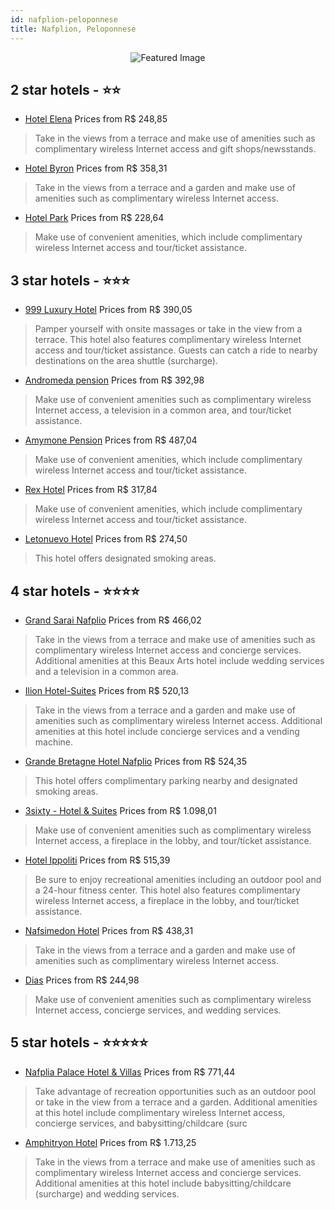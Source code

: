 ```yaml
---
id: nafplion-peloponnese
title: Nafplion, Peloponnese
---
```


<center><img src="https://i.travelapi.com/hotels/13000000/12320000/12319600/12319511/de277fa5_b.jpg" alt="Featured Image" /></center>


##  2 star hotels - ⭐️⭐️

-    [Hotel Elena](https://us.hurb.com/hotels/nafplion/hotel-elena-JNP-JP170962?cmp=18055) Prices from R$ 248,85
   > Take in the views from a terrace and make use of amenities such as complimentary wireless Internet access and gift shops/newsstands.
-    [Hotel Byron](https://us.hurb.com/hotels/nafplion/hotel-byron-JNP-JP782097?cmp=18055) Prices from R$ 358,31
   > Take in the views from a terrace and a garden and make use of amenities such as complimentary wireless Internet access.
-    [Hotel Park](https://us.hurb.com/hotels/nafplion/hotel-park-JNP-JP290312?cmp=18055) Prices from R$ 228,64
   > Make use of convenient amenities, which include complimentary wireless Internet access and tour/ticket assistance.

##  3 star hotels - ⭐️⭐️⭐️

-    [999 Luxury Hotel](https://us.hurb.com/hotels/nafplion/999-luxury-hotel-JNP-JP535123?cmp=18055) Prices from R$ 390,05
   > Pamper yourself with onsite massages or take in the view from a terrace. This hotel also features complimentary wireless Internet access and tour/ticket assistance. Guests can catch a ride to nearby destinations on the area shuttle (surcharge).
-    [Andromeda pension](https://us.hurb.com/hotels/nafplion/andromeda-pension-JNP-JP864934?cmp=18055) Prices from R$ 392,98
   > Make use of convenient amenities such as complimentary wireless Internet access, a television in a common area, and tour/ticket assistance.
-    [Amymone Pension](https://us.hurb.com/hotels/nafplion/amymone-pension-JNP-JP106456?cmp=18055) Prices from R$ 487,04
   > Make use of convenient amenities, which include complimentary wireless Internet access and tour/ticket assistance.
-    [Rex Hotel](https://us.hurb.com/hotels/nafplion/rex-hotel-JNP-JP733584?cmp=18055) Prices from R$ 317,84
   > Make use of convenient amenities, which include complimentary wireless Internet access and tour/ticket assistance.
-    [Letonuevo Hotel](https://us.hurb.com/hotels/nafplion/letonuevo-hotel-JNP-JP865512?cmp=18055) Prices from R$ 274,50
   > This hotel offers designated smoking areas.

##  4 star hotels - ⭐️⭐️⭐️⭐️

-    [Grand Sarai Nafplio](https://us.hurb.com/hotels/nafplion/grand-sarai-nafplio-JNP-JP101711?cmp=18055) Prices from R$ 466,02
   > Take in the views from a terrace and make use of amenities such as complimentary wireless Internet access and concierge services. Additional amenities at this Beaux Arts hotel include wedding services and a television in a common area.
-    [Ilion Hotel-Suites](https://us.hurb.com/hotels/nafplion/ilion-hotel-suites-JNP-JP841968?cmp=18055) Prices from R$ 520,13
   > Take in the views from a terrace and a garden and make use of amenities such as complimentary wireless Internet access. Additional amenities at this hotel include concierge services and a vending machine.
-    [Grande Bretagne Hotel Nafplio](https://us.hurb.com/hotels/nafplion/grande-bretagne-hotel-nafplio-JNP-JP045289?cmp=18055) Prices from R$ 524,35
   > This hotel offers complimentary parking nearby and designated smoking areas.
-    [3sixty - Hotel & Suites](https://us.hurb.com/hotels/nafplion/3sixty-hotel-suites-JNP-JP652450?cmp=18055) Prices from R$ 1.098,01
   > Make use of convenient amenities such as complimentary wireless Internet access, a fireplace in the lobby, and tour/ticket assistance.
-    [Hotel Ippoliti](https://us.hurb.com/hotels/nafplion/hotel-ippoliti-JNP-JP323298?cmp=18055) Prices from R$ 515,39
   > Be sure to enjoy recreational amenities including an outdoor pool and a 24-hour fitness center. This hotel also features complimentary wireless Internet access, a fireplace in the lobby, and tour/ticket assistance.
-    [Nafsimedon Hotel](https://us.hurb.com/hotels/nafplion/nafsimedon-hotel-JNP-JP146832?cmp=18055) Prices from R$ 438,31
   > Take in the views from a terrace and a garden and make use of amenities such as complimentary wireless Internet access.
-    [Dias](https://us.hurb.com/hotels/nafplion/dias-JNP-JP052878?cmp=18055) Prices from R$ 244,98
   > Make use of convenient amenities such as complimentary wireless Internet access, concierge services, and wedding services.

##  5 star hotels - ⭐️⭐️⭐️⭐️⭐️

-    [Nafplia Palace Hotel & Villas](https://us.hurb.com/hotels/nafplion/nafplia-palace-hotel-villas-JNP-JP858601?cmp=18055) Prices from R$ 771,44
   > Take advantage of recreation opportunities such as an outdoor pool or take in the view from a terrace and a garden. Additional amenities at this hotel include complimentary wireless Internet access, concierge services, and babysitting/childcare (surc
-    [Amphitryon Hotel](https://us.hurb.com/hotels/nafplion/amphitryon-hotel-JNP-JP291996?cmp=18055) Prices from R$ 1.713,25
   > Take in the views from a terrace and make use of amenities such as complimentary wireless Internet access and concierge services. Additional amenities at this hotel include babysitting/childcare (surcharge) and wedding services.
